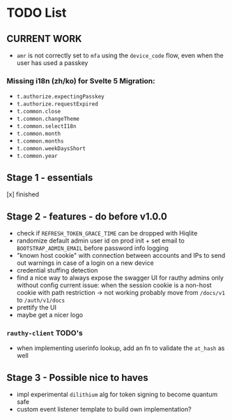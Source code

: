 # TODO List

## CURRENT WORK

- `amr` is not correctly set to `mfa` using the `device_code` flow, even when the user has used a passkey

### Missing i18n (zh/ko) for Svelte 5 Migration:

- `t.authorize.expectingPasskey`
- `t.authorize.requestExpired`
- `t.common.close`
- `t.common.changeTheme`
- `t.common.selectI18n`
- `t.common.month`
- `t.common.months`
- `t.common.weekDaysShort`
- `t.common.year`

## Stage 1 - essentials

[x] finished

## Stage 2 - features - do before v1.0.0

- check if `REFRESH_TOKEN_GRACE_TIME` can be dropped with Hiqlite
- randomize default admin user id on prod init + set email to `BOOTSTRAP_ADMIN_EMAIL` before password info logging
- "known host cookie" with connection between accounts and IPs to send out warnings in case
  of a login on a new device
- credential stuffing detection
- find a nice way to always expose the swagger UI for rauthy admins only without config
  current issue: when the session cookie is a non-host cookie with path restriction -> not working
  probably move from `/docs/v1` to `/auth/v1/docs`
- prettify the UI
- maybe get a nicer logo

### `rauthy-client` TODO's

- when implementing userinfo lookup, add an fn to validate the `at_hash` as well

## Stage 3 - Possible nice to haves

- impl experimental `dilithium` alg for token signing to become quantum safe
- custom event listener template to build own implementation?
